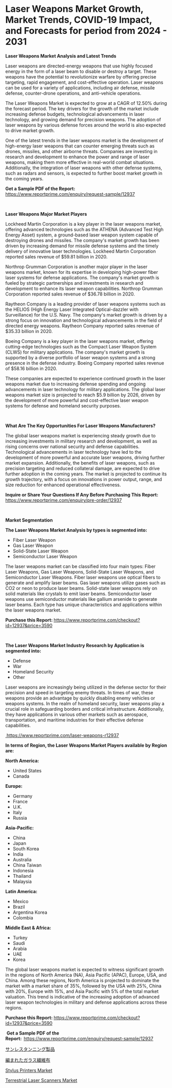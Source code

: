 <p><h1>Laser Weapons Market Growth, Market Trends, COVID-19 Impact, and Forecasts for period from 2024 - 2031</h1></p><p><strong>Laser Weapons Market Analysis and Latest Trends</strong></p>
<p><p>Laser weapons are directed-energy weapons that use highly focused energy in the form of a laser beam to disable or destroy a target. These weapons have the potential to revolutionize warfare by offering precise targeting, rapid engagement, and cost-effective operation. Laser weapons can be used for a variety of applications, including air defense, missile defense, counter-drone operations, and anti-vehicle operations.</p><p>The Laser Weapons Market is expected to grow at a CAGR of 12.50% during the forecast period. The key drivers for the growth of the market include increasing defense budgets, technological advancements in laser technology, and growing demand for precision weapons. The adoption of laser weapons by various defense forces around the world is also expected to drive market growth.</p><p>One of the latest trends in the laser weapons market is the development of high-energy laser weapons that can counter emerging threats such as drones, missiles, and other airborne threats. Companies are investing in research and development to enhance the power and range of laser weapons, making them more effective in real-world combat situations. Additionally, the integration of laser weapons with other defense systems, such as radars and sensors, is expected to further boost market growth in the coming years.</p></p>
<p><strong>Get a Sample PDF of the Report:&nbsp;</strong> <a href="https://www.reportprime.com/enquiry/request-sample/12937">https://www.reportprime.com/enquiry/request-sample/12937</a></p>
<p>&nbsp;</p>
<p><strong>Laser Weapons Major Market Players</strong></p>
<p><p>Lockheed Martin Corporation is a key player in the laser weapons market, offering advanced technologies such as the ATHENA (Advanced Test High Energy Asset) system, a ground-based laser weapon system capable of destroying drones and missiles. The company's market growth has been driven by increasing demand for missile defense systems and the timely delivery of innovative laser technologies. Lockheed Martin Corporation reported sales revenue of $59.81 billion in 2020.</p><p>Northrop Grumman Corporation is another major player in the laser weapons market, known for its expertise in developing high-power fiber laser systems for defense applications. The company's market growth is fueled by strategic partnerships and investments in research and development to enhance its laser weapon capabilities. Northrop Grumman Corporation reported sales revenue of $36.78 billion in 2020.</p><p>Raytheon Company is a leading provider of laser weapons systems such as the HELIOS (High Energy Laser Integrated Optical-dazzler with Surveillance) for the U.S. Navy. The company's market growth is driven by a strong focus on innovation and technological advancements in the field of directed energy weapons. Raytheon Company reported sales revenue of $35.33 billion in 2020.</p><p>Boeing Company is a key player in the laser weapons market, offering cutting-edge technologies such as the Compact Laser Weapon System (CLWS) for military applications. The company's market growth is supported by a diverse portfolio of laser weapon systems and a strong presence in the defense industry. Boeing Company reported sales revenue of $58.16 billion in 2020.</p><p>These companies are expected to experience continued growth in the laser weapons market due to increasing defense spending and ongoing advancements in laser technology for military applications. The global laser weapons market size is projected to reach $5.9 billion by 2026, driven by the development of more powerful and cost-effective laser weapon systems for defense and homeland security purposes.</p></p>
<p>&nbsp;</p>
<p><strong>What Are The Key Opportunities For Laser Weapons Manufacturers?</strong></p>
<p><p>The global laser weapons market is experiencing steady growth due to increasing investments in military research and development, as well as rising concerns over national security and defense capabilities. Technological advancements in laser technology have led to the development of more powerful and accurate laser weapons, driving further market expansion. Additionally, the benefits of laser weapons, such as precision targeting and reduced collateral damage, are expected to drive further adoption in the coming years. The market is projected to continue its growth trajectory, with a focus on innovations in power output, range, and size reduction for enhanced operational effectiveness.</p></p>
<p><strong>Inquire or Share Your Questions If Any Before Purchasing This Report:</strong> <a href="https://www.reportprime.com/enquiry/pre-order/12937">https://www.reportprime.com/enquiry/pre-order/12937</a></p>
<p>&nbsp;</p>
<p><strong>Market Segmentation</strong></p>
<p><strong>The Laser Weapons Market Analysis by types is segmented into:</strong></p>
<p><ul><li>Fiber Laser Weapon</li><li>Gas Laser Weapon</li><li>Solid-State Laser Weapon</li><li>Semiconductor Laser Weapon</li></ul></p>
<p><p>The laser weapons market can be classified into four main types: Fiber Laser Weapons, Gas Laser Weapons, Solid-State Laser Weapons, and Semiconductor Laser Weapons. Fiber laser weapons use optical fibers to generate and amplify laser beams. Gas laser weapons utilize gases such as CO2 or neon to produce laser beams. Solid-state laser weapons rely on solid materials like crystals to emit laser beams. Semiconductor laser weapons use semiconductor materials like gallium arsenide to generate laser beams. Each type has unique characteristics and applications within the laser weapons market.</p></p>
<p><strong>Purchase this Report:&nbsp;</strong><a href="https://www.reportprime.com/checkout?id=12937&price=3590">https://www.reportprime.com/checkout?id=12937&price=3590</a></p>
<p>&nbsp;</p>
<p><strong>The Laser Weapons Market Industry Research by Application is segmented into:</strong></p>
<p><ul><li>Defense</li><li>War</li><li>Homeland Security</li><li>Other</li></ul></p>
<p><p>Laser weapons are increasingly being utilized in the defense sector for their precision and speed in targeting enemy threats. In times of war, these weapons provide an advantage by quickly disabling enemy vehicles or weapons systems. In the realm of homeland security, laser weapons play a crucial role in safeguarding borders and critical infrastructure. Additionally, they have applications in various other markets such as aerospace, transportation, and maritime industries for their effective defense capabilities.</p></p>
<p><a href="https://www.reportprime.com/laser-weapons-r12937">&nbsp;https://www.reportprime.com/laser-weapons-r12937</a></p>
<p><strong>In terms of Region, the Laser Weapons Market Players available by Region are:</strong></p>
<p>
    <p> <strong> North America: </strong>
        <ul>
            <li>United States</li>
            <li>Canada</li>
        </ul>
        </p> 
    <p> <strong> Europe: </strong>
        <ul>
            <li>Germany</li>
            <li>France</li>
            <li>U.K.</li>
            <li>Italy</li>
            <li>Russia</li>
        </ul>
        </p> 
    <p> <strong> Asia-Pacific: </strong>
        <ul>
            <li>China</li>
            <li>Japan</li>
            <li>South Korea</li>
            <li>India</li>
            <li>Australia</li>
            <li>China Taiwan</li>
            <li>Indonesia</li>
            <li>Thailand</li>
            <li>Malaysia</li>
        </ul>
        </p> 
    <p> <strong> Latin America: </strong>
        <ul>
            <li>Mexico</li>
            <li>Brazil</li>
            <li>Argentina Korea</li>
            <li>Colombia</li>
        </ul>
        </p> 
    <p> <strong> Middle East & Africa: </strong>
        <ul>
            <li>Turkey</li>
            <li>Saudi</li>
            <li>Arabia</li>
            <li>UAE</li>
            <li>Korea</li>
        </ul>
    </p>
    </p>
<p><p>The global laser weapons market is expected to witness significant growth in the regions of North America (NA), Asia Pacific (APAC), Europe, USA, and China. Among these regions, North America is projected to dominate the market with a market share of 35%, followed by the USA with 25%, China with 20%, Europe with 15%, and Asia Pacific with 5% of the total market valuation. This trend is indicative of the increasing adoption of advanced laser weapon technologies in military and defense applications across these regions.</p></p>
<p><strong>Purchase this Report: </strong><a href="https://www.reportprime.com/checkout?id=12937&price=3590">https://www.reportprime.com/checkout?id=12937&price=3590</a></p>
<p>&nbsp;<strong>Get a Sample PDF of the Report:&nbsp;&nbsp;</strong><a href="https://www.reportprime.com/enquiry/request-sample/12937">https://www.reportprime.com/enquiry/request-sample/12937</a></p>
<p><strong></strong></p>
<p><p><a href="https://github.com/oqoeusbvpadwjs08/Market-Research-Report-List-2/blob/main/444137176129.md">サンレスタンニング製品</a></p><p><a href="https://github.com/KaliMetz2023/Market-Research-Report-List-1/blob/main/947750876128.md">編まれたガラス繊維布</a></p><p><a href="https://github.com/kufem1/Market-Research-Report-List-2/blob/main/stylus-printers-market.md">Stylus Printers Market</a></p><p><a href="https://github.com/singletonthaxterkelliehr2df/Market-Research-Report-List-2/blob/main/terrestrial-laser-scanners-market.md">Terrestrial Laser Scanners Market</a></p></p>